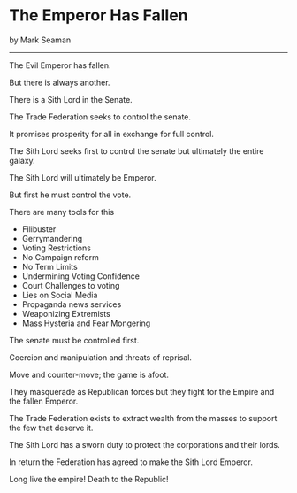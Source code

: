 # The Emperor Has Fallen

by Mark Seaman

---

The Evil Emperor has fallen.

But there is always another.  

There is a Sith Lord in the Senate.

The Trade Federation seeks to control the senate.

It promises prosperity for all in exchange for full control.

The Sith Lord seeks first to control the senate but ultimately the entire galaxy.

The Sith Lord will ultimately be Emperor.

But first he must control the vote.

There are many tools for this

- Filibuster
- Gerrymandering
- Voting Restrictions
- No Campaign reform
- No Term Limits
- Undermining Voting Confidence
- Court Challenges to voting
- Lies on Social Media
- Propaganda news services
- Weaponizing Extremists
- Mass Hysteria and Fear Mongering

The senate must be controlled first.

Coercion and manipulation and threats of reprisal.

Move and counter-move; the game is afoot.

They masquerade as Republican forces but they fight for the Empire and the 
fallen Emperor.

The Trade Federation exists to extract wealth from the masses to support the 
few that deserve it.

The Sith Lord has a sworn duty to protect the corporations and their lords.

In return the Federation has agreed to make the Sith Lord Emperor.

Long live the empire!   Death to the Republic!

